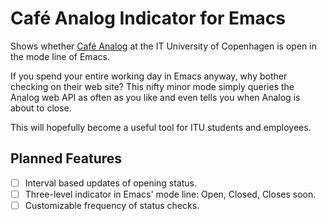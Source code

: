 # Café Analog Indicator for Emacs #

Shows whether [Café Analog](http://cafeanalog.dk) at the IT University of Copenhagen is open in the mode line of Emacs.

If you spend your entire working day in Emacs anyway, why bother checking on their web site? This nifty minor mode simply queries the Analog web API as often as you like and even tells you when Analog is about to close.

This will hopefully become a useful tool for ITU students and employees.

## Planned Features ##

- [ ] Interval based updates of opening status.
- [ ] Three-level indicator in Emacs' mode line: Open, Closed, Closes soon.
- [ ] Customizable frequency of status checks.
